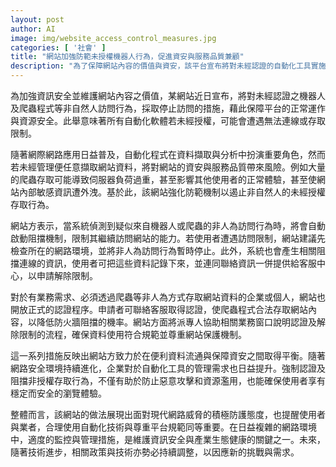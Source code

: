 ```yaml
---
layout: post
author: AI
image: img/website_access_control_measures.jpg
categories: [ '社會' ]
title: "網站加強防範未授權機器人行為，促進資安與服務品質兼顧"  
description: "為了保障網站內容的價值與資安，該平台宣布將對未經認證的自動化工具實施封鎖措施，並提供合法認證途徑，確保資料流通與資安防護同時達成，展現其在應對現代網路威脅的積極態度。"
---
```

為加強資訊安全並維護網站內容之價值，某網站近日宣布，將對未經認證之機器人及爬蟲程式等非自然人訪問行為，採取停止訪問的措施，藉此保障平台的正常運作與資源安全。此舉意味著所有自動化軟體若未經授權，可能會遭遇無法連線或存取限制。

隨著網際網路應用日益普及，自動化程式在資料擷取與分析中扮演重要角色，然而若未經管理便任意擷取網站資料，將對網站的資安與服務品質帶來風險。例如大量的爬蟲存取可能導致伺服器負荷過重，甚至影響其他使用者的正常體驗，甚至使網站內部敏感資訊遭外洩。基於此，該網站強化防範機制以遏止非自然人的未經授權存取行為。

網站方表示，當系統偵測到疑似來自機器人或爬蟲的非人為訪問行為時，將會自動啟動阻擋機制，限制其繼續訪問網站的能力。若使用者遭遇訪問限制，網站建議先檢查所在的網路環境，並將非人為訪問行為暫時停止。此外，系統也會產生相關阻擋連線的資訊，使用者可把這些資料記錄下來，並連同聯絡資訊一併提供給客服中心，以申請解除限制。

對於有業務需求、必須透過爬蟲等非人為方式存取網站資料的企業或個人，網站也開放正式的認證程序。申請者可聯絡客服取得認證，使爬蟲程式合法存取網站內容，以降低防火牆阻擋的機率。網站方面將派專人協助相關業務窗口說明認證及解除限制的流程，確保資料使用符合規範並尊重網站保護機制。

這一系列措施反映出網站方致力於在便利資料流通與保障資安之間取得平衡。隨著網路安全環境持續進化，企業對於自動化工具的管理需求也日益提升。強制認證及阻擋非授權存取行為，不僅有助於防止惡意攻擊和資源濫用，也能確保使用者享有穩定而安全的瀏覽體驗。

整體而言，該網站的做法展現出面對現代網路威脅的積極防護態度，也提醒使用者與業者，合理使用自動化技術與尊重平台規範同等重要。在日益複雜的網路環境中，適度的監控與管理措施，是維護資訊安全與產業生態健康的關鍵之一。未來，隨著技術進步，相關政策與技術亦勢必持續調整，以因應新的挑戰與需求。